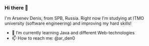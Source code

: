 ### Hi there 👋

I'm Arsenev Denis, from SPB, Russia. Right now I'm studying at ITMO university (software engineering) and improving my hard skills!

- 🌱 I’m currently learning Java and different Web-technologies
- 📫 How to reach me: @ar_den0
